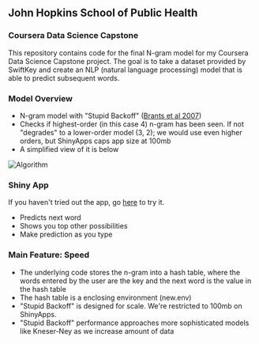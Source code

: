 ## John Hopkins School of Public Health
### Coursera Data Science Capstone

This repository contains code for the final N-gram model for my Coursera
Data Science Capstone project. The goal is to take a dataset provided by
SwiftKey and create an NLP (natural language processing) model that is able
to predict subsequent words.

### Model Overview
- N-gram model with "Stupid Backoff" ([Brants et al 2007](http://www.cs.columbia.edu/~smaskey/CS6998-0412/supportmaterial/langmodel_mapreduce.pdf))
- Checks if highest-order (in this case 4) n-gram has been seen. If not "degrades" to a lower-order model (3, 2); we would use even higher orders, but ShinyApps caps app size at 100mb
- A simplified view of it is below

![Algorithm](https://raw.githubusercontent.com/cleosson/data-science-capstone/master/presentation/images/algorithm_flow.png)

### Shiny App
If you haven't tried out the app, go [here](https://cleosson.shinyapps.io/DataScienceCapstone/) to try it.

- Predicts next word
- Shows you top other possibilities
- Make prediction as you type


### Main Feature: Speed
- The underlying code stores the n-gram into a hash table, where the words entered by the user are the key and the next word is the value in the hash table
- The hash table is a enclosing environment (new.env)
- "Stupid Backoff" is designed for scale. We're restricted to 100mb on ShinyApps.
- "Stupid Backoff" performance approaches more sophisticated models like Kneser-Ney as we increase amount of data

